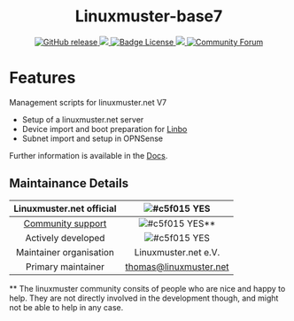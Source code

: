 <h1 align="center">
    Linuxmuster-base7
</h1>

<p align="center">
    <a href="https://github.com/linuxmuster/linuxmuster-base7/releases/latest">
        <img src="https://img.shields.io/github/v/release/linuxmuster/linuxmuster-base7?logo=github&logoColor=white" alt="GitHub release"/>
    </a>
    <a href="https://codeclimate.com/github/linuxmuster/linuxmuster-base7/maintainability">
        <img src="https://api.codeclimate.com/v1/badges/ebf664bd4f09aa90c360/maintainability" />
    </a>
    <a href="https://raw.githubusercontent.com/linuxmuster/linuxmuster-base7/master/LICENSE"> 
        <img src="https://img.shields.io/github/license/linuxmuster/linuxmuster-base7?label=License" alt="Badge License" />
    </a>
    <a href="https://github.com/linuxmuster/linuxmuster-base7/actions/workflows/release.yml">
        <img src="https://github.com/linuxmuster/linuxmuster-base7/actions/workflows/release.yml/badge.svg" />
    </a>
    <a href="https://ask.linuxmuster.net">
        <img src="https://img.shields.io/discourse/users?logo=discourse&logoColor=white&server=https%3A%2F%2Fask.linuxmuster.net" alt="Community Forum"/>
    </a>
</p>

# Features
Management scripts for linuxmuster.net V7
- Setup of a linuxmuster.net server
- Device import and boot preparation for [Linbo](https://github.com/linuxmuster/linuxmuster-linbo7)
- Subnet import and setup in OPNSense

Further information is available in the [Docs](https://docs.linuxmuster.net/de/latest/).

## Maintainance Details
    
Linuxmuster.net official | ![#c5f015](https://via.placeholder.com/15/c5f015/000000?text=+)  YES
:---: | :---: 
[Community support](https://ask.linuxmuster.net) | ![#c5f015](https://via.placeholder.com/15/c5f015/000000?text=+)  YES**
Actively developed | ![#c5f015](https://via.placeholder.com/15/c5f015/000000?text=+)  YES
Maintainer organisation | Linuxmuster.net e.V.  
Primary maintainer | thomas@linuxmuster.net  
  
** The linuxmuster community consits of people who are nice and happy to help. They are not directly involved in the development though, and might not be able to help in any case.
